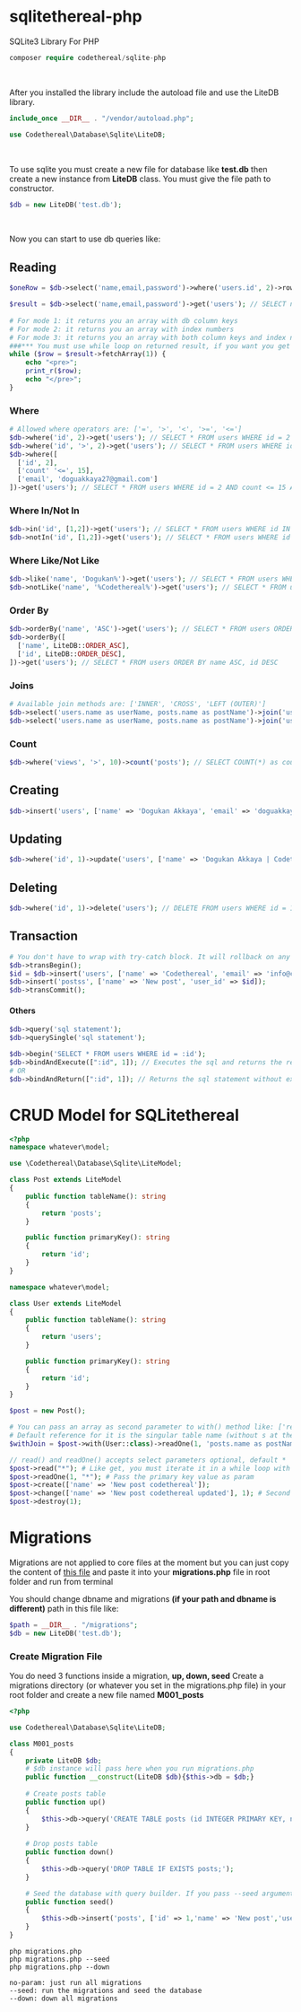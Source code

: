 # sqlitethereal-php
SQLite3 Library For PHP 

```php
composer require codethereal/sqlite-php
```
<br/>

After you installed the library include the autoload file and use the LiteDB library.
```php
include_once __DIR__ . "/vendor/autoload.php";

use Codethereal\Database\Sqlite\LiteDB;
```
<br/>

To use sqlite you must create a new file for database like **test.db** then create a new instance from **LiteDB** class.
You must give the file path to constructor.
```php
$db = new LiteDB('test.db');
```
<br/>

Now you can start to use db queries like:

## Reading

```php
$oneRow = $db->select('name,email,password')->where('users.id', 2)->row('posts'); // SELECT name,email,password FROM posts WHERE users.id = 2

$result = $db->select('name,email,password')->get('users'); // SELECT name,email,password FROM posts
  
# For mode 1: it returns you an array with db column keys
# For mode 2: it returns you an array with index numbers
# For mode 3: it returns you an array with both column keys and index numbers
###*** You must use while loop on returned result, if you want you get only one record ***###
while ($row = $result->fetchArray(1)) {
    echo "<pre>";
    print_r($row);
    echo "</pre>";
}
```

### Where

```php
# Allowed where operators are: ['=', '>', '<', '>=', '<=']
$db->where('id', 2)->get('users'); // SELECT * FROM users WHERE id = 2
$db->where('id', '>', 2)->get('users'); // SELECT * FROM users WHERE id > 2
$db->where([
  ['id', 2],
  ['count' '<=', 15],
  ['email', 'doguakkaya27@gmail.com']
])->get('users'); // SELECT * FROM users WHERE id = 2 AND count <= 15 AND email='doguakkaya27@gmail.com'
```

### Where In/Not In

```php
$db->in('id', [1,2])->get('users'); // SELECT * FROM users WHERE id IN (1,2)
$db->notIn('id', [1,2])->get('users'); // SELECT * FROM users WHERE id NOT IN (1,2)
```

### Where Like/Not Like

```php
$db->like('name', 'Dogukan%')->get('users'); // SELECT * FROM users WHERE name LIKE 'Dogukan%'
$db->notLike('name', '%Codethereal%')->get('users'); // SELECT * FROM users WHERE name LIKE '%Codethereal%'
```

### Order By

```php
$db->orderBy('name', 'ASC')->get('users'); // SELECT * FROM users ORDER BY name ASC
$db->orderBy([
  ['name', LiteDB::ORDER_ASC],
  ['id', LiteDB::ORDER_DESC],
])->get('users'); // SELECT * FROM users ORDER BY name ASC, id DESC
```

### Joins

```php
# Available join methods are: ['INNER', 'CROSS', 'LEFT (OUTER)']
$db->select('users.name as userName, posts.name as postName')->join('users', 'users.id = posts.user_id', 'CROSS')->get('posts');
$db->select('users.name as userName, posts.name as postName')->join('users', 'users.id = posts.user_id', LiteDB::JOIN_INNER)->get('posts');
```

### Count

```php
$db->where('views', '>', 10)->count('posts'); // SELECT COUNT(*) as count FROM posts | and returns whatever is count else 0
```

## Creating

```php
$db->insert('users', ['name' => 'Dogukan Akkaya', 'email' => 'doguakkaya27@gmail.com']); // INSERT INTO users (name, email) VALUES ('Dogukan Akkaya', 'doguakkaya27@gmail.com') | Returns insert id on success
```

## Updating

```php
$db->where('id', 1)->update('users', ['name' => 'Dogukan Akkaya | Codethereal', 'email' => 'doguakkaya27@codethereal.com']); // UPDATE users SET name = 'Dogukan Akkaya | Codethereal', email = 'doguakkaya27@codethereal.com' WHERE id = 1
```

## Deleting

```php
$db->where('id', 1)->delete('users'); // DELETE FROM users WHERE id = 1
```

## Transaction

```php
# You don't have to wrap with try-catch block. It will rollback on any error
$db->transBegin();
$id = $db->insert('users', ['name' => 'Codethereal', 'email' => 'info@codethereal.com']);
$db->insert('postss', ['name' => 'New post', 'user_id' => $id]);
$db->transCommit();
```

#### Others


```php
$db->query('sql statement');
$db->querySingle('sql statement');

$db->begin('SELECT * FROM users WHERE id = :id');
$db->bindAndExecute([":id", 1]); // Executes the sql and returns the result
# OR
$db->bindAndReturn([":id", 1]); // Returns the sql statement without execution
```

# CRUD Model for SQLitethereal

```php
<?php 
namespace whatever\model;

use \Codethereal\Database\Sqlite\LiteModel;

class Post extends LiteModel
{
    public function tableName(): string
    {
        return 'posts';
    }

    public function primaryKey(): string
    {
        return 'id';
    }
}

namespace whatever\model;

class User extends LiteModel
{
    public function tableName(): string
    {
        return 'users';
    }

    public function primaryKey(): string
    {
        return 'id';
    }
}

$post = new Post();

# You can pass an array as second parameter to with() method like: ['reference' => 'user_id']
# Default reference for it is the singular table name (without s at the end if exists) underscore id
$withJoin = $post->with(User::class)->readOne(1, 'posts.name as postName, email');

// read() and readOne() accepts select parameters optional, default *
$post->read("*"); # Like get, you must iterate it in a while loop with fetchArray() method
$post->readOne(1, "*"); # Pass the primary key value as param
$post->create(['name' => 'New post codethereal']);
$post->change(['name' => 'New post codethereal updated'], 1); # Second parameter is the primary key value
$post->destroy(1);
```

# Migrations
Migrations are not applied to core files at the moment but you can just copy the content of [this file](https://www.codethereal.com/migrations.txt) 
and paste it into your **migrations.php** file in root folder and run from terminal

You should change dbname and migrations **(if your path and dbname is different)** path in this file like:

```php
$path = __DIR__ . "/migrations";
$db = new LiteDB('test.db');
```

### Create Migration File

You do need 3 functions inside a migration, **up, down, seed**
Create a migrations directory (or whatever you set in the migrations.php file) in your root folder and create a new file named **M001_posts**

```php
<?php

use Codethereal\Database\Sqlite\LiteDB;

class M001_posts
{
    private LiteDB $db;
    # $db instance will pass here when you run migrations.php
    public function __construct(LiteDB $db){$this->db = $db;}
     
    # Create posts table
    public function up()
    {
        $this->db->query('CREATE TABLE posts (id INTEGER PRIMARY KEY, name TEXT NOT NULL, user_id INTEGER NOT NULL, FOREIGN KEY(user_id) REFERENCES users(id))');
    }
    
    # Drop posts table
    public function down()
    {
        $this->db->query('DROP TABLE IF EXISTS posts;');
    }

    # Seed the database with query builder. If you pass --seed argument to migrations.php from terminal, it will seed the database. 
    public function seed()
    {
        $this->db->insert('posts', ['id' => 1,'name' => 'New post','user_id' => 1]);
    }
}
```

```
php migrations.php
php migrations.php --seed
php migrations.php --down
```
```
no-param: just run all migrations
--seed: run the migrations and seed the database
--down: down all migrations
```
